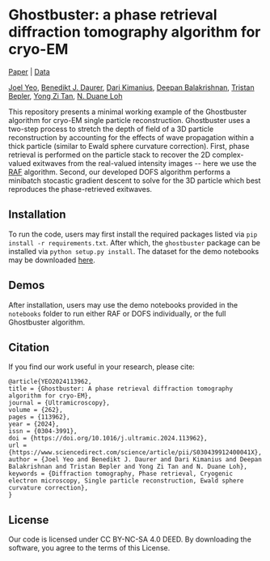 # Ghostbuster: a phase retrieval diffraction tomography algorithm for cryo-EM
[Paper](https://doi.org/10.1016/j.ultramic.2024.113962) | [Data](https://doi.org/10.5281/zenodo.10297508)

[Joel Yeo](https://scholar.google.com/citations?user=2HW3Xs0AAAAJ&hl=en&inst=3212728378801010220&oi=sra), [Benedikt J. Daurer](https://scholar.google.com/citations?user=ukSgXPcAAAAJ&hl=en&inst=3212728378801010220&oi=ao), [Dari Kimanius](https://scholar.google.com/citations?user=noWvpR8AAAAJ&hl=en&inst=3212728378801010220&oi=ao), [Deepan Balakrishnan](https://scholar.google.com/citations?user=lRXoHK4AAAAJ&hl=en&inst=3212728378801010220&oi=ao), [Tristan Bepler](https://scholar.google.com/citations?user=Roxjki8AAAAJ&hl=en&inst=3212728378801010220&oi=ao), [Yong Zi Tan](https://scholar.google.com/citations?user=MO8j13QAAAAJ&hl=en&inst=3212728378801010220&oi=ao), [N. Duane Loh](https://scholar.google.com/citations?user=mLO7dRwAAAAJ&hl=en&inst=3212728378801010220&oi=ao)

This repository presents a minimal working example of the Ghostbuster algorithm for cryo-EM single particle reconstruction. Ghostbuster uses a two-step process to stretch the depth of field of a 3D particle reconstruction by accounting for the effects of wave propagation within a thick particle (similar to Ewald sphere curvature correction). First, phase retrieval is performed on the particle stack to recover the 2D complex-valued exitwaves from the real-valued intensity images -- here we use the [RAF](http://dx.doi.org/10.1109/TSP.2018.2818077) algorithm. Second, our developed DOFS algorithm performs a minibatch stocastic gradient descent to solve for the 3D particle which best reproduces the phase-retrieved exitwaves.

## Installation
To run the code, users may first install the required packages listed via ```pip install -r requirements.txt```.
After which, the `ghostbuster` package can be installed via ```python setup.py install```.
The dataset for the demo notebooks may be downloaded [here](https://doi.org/10.5281/zenodo.10297508).

## Demos
After installation, users may use the demo notebooks provided in the `notebooks` folder to run either RAF or DOFS individually, or the full Ghostbuster algorithm.

## Citation
If you find our work useful in your research, please cite:
```
@article{YEO2024113962,
title = {Ghostbuster: A phase retrieval diffraction tomography algorithm for cryo-EM},
journal = {Ultramicroscopy},
volume = {262},
pages = {113962},
year = {2024},
issn = {0304-3991},
doi = {https://doi.org/10.1016/j.ultramic.2024.113962},
url = {https://www.sciencedirect.com/science/article/pii/S030439912400041X},
author = {Joel Yeo and Benedikt J. Daurer and Dari Kimanius and Deepan Balakrishnan and Tristan Bepler and Yong Zi Tan and N. Duane Loh},
keywords = {Diffraction tomography, Phase retrieval, Cryogenic electron microscopy, Single particle reconstruction, Ewald sphere curvature correction},
}
```

## License
Our code is licensed under CC BY-NC-SA 4.0 DEED. By downloading the software, you agree to the terms of this License.

